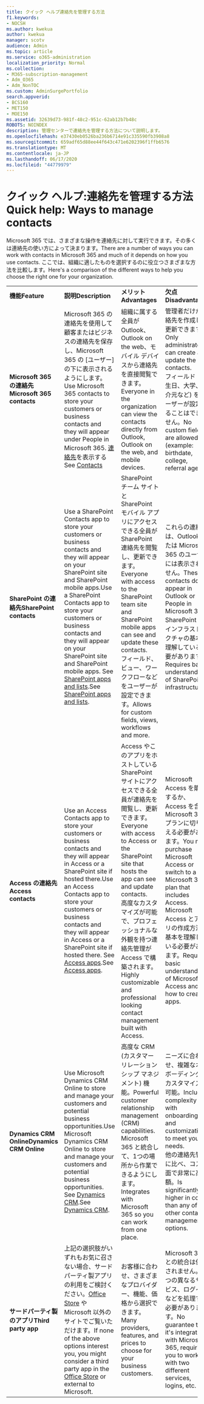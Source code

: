 ```yaml
---
title: クイック ヘルプ連絡先を管理する方法
f1.keywords:
- NOCSH
ms.author: kwekua
author: kwekua
manager: scotv
audience: Admin
ms.topic: article
ms.service: o365-administration
localization_priority: Normal
ms.collection:
- M365-subscription-management
- Adm_O365
- Adm_NonTOC
ms.custom: AdminSurgePortfolio
search.appverid:
- BCS160
- MET150
- MOE150
ms.assetid: 32639d73-981f-48c2-951c-62ab12b7b48c
ROBOTS: NOINDEX
description: 管理センターで連絡先を管理する方法について説明します。
ms.openlocfilehash: e37430eb0526ba236b6714e91c335590fb3908a8
ms.sourcegitcommit: 659adf65d88ee44f643c471e6202396f1ffb6576
ms.translationtype: MT
ms.contentlocale: ja-JP
ms.lasthandoff: 06/17/2020
ms.locfileid: "44779979"
---
```

# <a name="quick-help-ways-to-manage-contacts"></a><span data-ttu-id="a4182-103">クイック ヘルプ:連絡先を管理する方法</span><span class="sxs-lookup"><span data-stu-id="a4182-103">Quick help: Ways to manage contacts</span></span>

<span data-ttu-id="a4182-104">Microsoft 365 では、さまざまな操作を連絡先に対して実行できます。その多くは連絡先の使い方によって決まります。</span><span class="sxs-lookup"><span data-stu-id="a4182-104">There are a number of ways you can work with contacts in Microsoft 365 and much of it depends on how you use contacts.</span></span> <span data-ttu-id="a4182-105">ここでは、組織に適したものを選択するのに役立つさまざまな方法を比較します。</span><span class="sxs-lookup"><span data-stu-id="a4182-105">Here's a comparison of the different ways to help you choose the right one for your organization.</span></span>
  
|||||
|:-----|:-----|:-----|:-----|
|<span data-ttu-id="a4182-106">**機能**</span><span class="sxs-lookup"><span data-stu-id="a4182-106">**Feature**</span></span> <br/> |<span data-ttu-id="a4182-107">**説明**</span><span class="sxs-lookup"><span data-stu-id="a4182-107">**Description**</span></span> <br/> |<span data-ttu-id="a4182-108">**メリット**</span><span class="sxs-lookup"><span data-stu-id="a4182-108">**Advantages**</span></span> <br/> |<span data-ttu-id="a4182-109">**欠点**</span><span class="sxs-lookup"><span data-stu-id="a4182-109">**Disadvantages**</span></span> <br/> |
|<span data-ttu-id="a4182-110">**Microsoft 365 の連絡先**</span><span class="sxs-lookup"><span data-stu-id="a4182-110">**Microsoft 365 contacts**</span></span> <br/> |<span data-ttu-id="a4182-111">Microsoft 365 の連絡先を使用して顧客またはビジネスの連絡先を保存し、Microsoft 365 の [ユーザー] の下に表示されるようにします。</span><span class="sxs-lookup"><span data-stu-id="a4182-111">Use Microsoft 365 contacts to store your customers or business contacts and they will appear under People in Microsoft 365.</span></span> <span data-ttu-id="a4182-112">[連絡先](contacts.md)を表示する</span><span class="sxs-lookup"><span data-stu-id="a4182-112">See [Contacts](contacts.md)</span></span> <br/> |<span data-ttu-id="a4182-113">組織に属する全員が Outlook、Outlook on the web、モバイル デバイスから連絡先を直接閲覧できます。</span><span class="sxs-lookup"><span data-stu-id="a4182-113">Everyone in the organization can view the contacts directly from Outlook, Outlook on the web, and mobile devices.</span></span>  <br/> |<span data-ttu-id="a4182-114">管理者だけが連絡先を作成し、更新できます。</span><span class="sxs-lookup"><span data-stu-id="a4182-114">Only administrators can create and update the contacts.</span></span>  <br/> <span data-ttu-id="a4182-115">フィールド (誕生日、大学、紹介元など) をユーザーが設定することはできません。</span><span class="sxs-lookup"><span data-stu-id="a4182-115">No custom fields are allowed (example: birthdate, college, referral agent).</span></span>  <br/> |
|<span data-ttu-id="a4182-116">**SharePoint の連絡先**</span><span class="sxs-lookup"><span data-stu-id="a4182-116">**SharePoint contacts**</span></span> <br/> |<span data-ttu-id="a4182-117">Use a SharePoint Contacts app to store your customers or business contacts and they will appear on your SharePoint site and SharePoint mobile apps.</span><span class="sxs-lookup"><span data-stu-id="a4182-117">Use a SharePoint Contacts app to store your customers or business contacts and they will appear on your SharePoint site and SharePoint mobile apps.</span></span> <span data-ttu-id="a4182-118">See [SharePoint apps and lists](https://support.microsoft.com/office/0a1c3ace-def0-44af-b225-cfa8d92c52d7).</span><span class="sxs-lookup"><span data-stu-id="a4182-118">See [SharePoint apps and lists](https://support.microsoft.com/office/0a1c3ace-def0-44af-b225-cfa8d92c52d7).</span></span>  <br/> |<span data-ttu-id="a4182-119">SharePoint チーム サイトと SharePoint モバイル アプリにアクセスできる全員が SharePoint 連絡先を閲覧し、更新できます。</span><span class="sxs-lookup"><span data-stu-id="a4182-119">Everyone with access to the SharePoint team site and SharePoint mobile apps can see and update these contacts.</span></span>  <br/> <span data-ttu-id="a4182-120">フィールド、ビュー、ワークフローなどをユーザーが設定できます。</span><span class="sxs-lookup"><span data-stu-id="a4182-120">Allows for custom fields, views, workflows and more.</span></span>  <br/> |<span data-ttu-id="a4182-121">これらの連絡先は、Outlook または Microsoft 365 のユーザーには表示されません。</span><span class="sxs-lookup"><span data-stu-id="a4182-121">These contacts don't appear in Outlook or People in Microsoft 365.</span></span>  <br/> <span data-ttu-id="a4182-122">SharePoint のインフラストラクチャの基本を理解している必要があります。</span><span class="sxs-lookup"><span data-stu-id="a4182-122">Requires basic understanding of SharePoint infrastructure.</span></span>  <br/> |
|<span data-ttu-id="a4182-123">**Access の連絡先**</span><span class="sxs-lookup"><span data-stu-id="a4182-123">**Access contacts**</span></span> <br/> |<span data-ttu-id="a4182-124">Use an Access Contacts app to store your customers or business contacts and they will appear in Access or a SharePoint site if hosted there.</span><span class="sxs-lookup"><span data-stu-id="a4182-124">Use an Access Contacts app to store your customers or business contacts and they will appear in Access or a SharePoint site if hosted there.</span></span> <span data-ttu-id="a4182-125">See [Access apps](https://support.microsoft.com/office/25f3ab3e-510d-44b0-accf-b976c0813e71).</span><span class="sxs-lookup"><span data-stu-id="a4182-125">See [Access apps](https://support.microsoft.com/office/25f3ab3e-510d-44b0-accf-b976c0813e71).</span></span>  <br/> |<span data-ttu-id="a4182-126">Access やこのアプリをホストしている SharePoint サイトにアクセスできる全員が連絡先を閲覧し、更新できます。</span><span class="sxs-lookup"><span data-stu-id="a4182-126">Everyone with access to Access or the SharePoint site that hosts the app can see and update contacts.</span></span>  <br/> <span data-ttu-id="a4182-127">高度なカスタマイズが可能で、プロフェッショナルな外観を持つ連絡先管理が Access で構築されます。</span><span class="sxs-lookup"><span data-stu-id="a4182-127">Highly customizable and professional looking contact management built with Access.</span></span>  <br/> |<span data-ttu-id="a4182-128">Microsoft Access を購入するか、Access を含む Microsoft 365 プランに切り替える必要があります。</span><span class="sxs-lookup"><span data-stu-id="a4182-128">You must purchase Microsoft Access or switch to a Microsoft 365 plan that includes Access.</span></span>  <br/> <span data-ttu-id="a4182-129">Microsoft Access とアプリの作成方法の基本を理解している必要があります。</span><span class="sxs-lookup"><span data-stu-id="a4182-129">Requires basic understanding of Microsoft Access and how to create apps.</span></span>  <br/> |
|<span data-ttu-id="a4182-130">**Dynamics CRM Online**</span><span class="sxs-lookup"><span data-stu-id="a4182-130">**Dynamics CRM Online**</span></span> <br/> |<span data-ttu-id="a4182-131">Use Microsoft Dynamics CRM Online to store and manage your customers and potential business opportunities.</span><span class="sxs-lookup"><span data-stu-id="a4182-131">Use Microsoft Dynamics CRM Online to store and manage your customers and potential business opportunities.</span></span> <span data-ttu-id="a4182-132">See [Dynamics CRM](https://dynamics.microsoft.com).</span><span class="sxs-lookup"><span data-stu-id="a4182-132">See [Dynamics CRM](https://dynamics.microsoft.com).</span></span>  <br/> |<span data-ttu-id="a4182-133">高度な CRM (カスタマー リレーションシップ マネジメント) 機能。</span><span class="sxs-lookup"><span data-stu-id="a4182-133">Powerful customer relationship management (CRM) capabilities.</span></span>  <br/> <span data-ttu-id="a4182-134">Microsoft 365 と統合して、1つの場所から作業できるようにします。</span><span class="sxs-lookup"><span data-stu-id="a4182-134">Integrates with Microsoft 365 so you can work from one place.</span></span>  <br/> |<span data-ttu-id="a4182-135">ニーズに合わせ、複雑なオンボーディングやカスタマイズが可能。</span><span class="sxs-lookup"><span data-stu-id="a4182-135">Includes complexity with onboarding and customization to meet your needs.</span></span>  <br/> <span data-ttu-id="a4182-136">他の連絡先管理に比べ、コスト面で非常に高額。</span><span class="sxs-lookup"><span data-stu-id="a4182-136">Is significantly higher in cost than any of the other contact management options.</span></span>  <br/> |
|<span data-ttu-id="a4182-137">**サードパーティ製のアプリ**</span><span class="sxs-lookup"><span data-stu-id="a4182-137">**Third party app**</span></span> <br/> |<span data-ttu-id="a4182-138">上記の選択肢がいずれもお気に召さない場合、サードパーティ製アプリの利用をご検討ください。[Office Store](https://store.office.com) や Microsoft 以外のサイトでご覧いただけます。</span><span class="sxs-lookup"><span data-stu-id="a4182-138">If none of the above options interest you, you might consider a third party app in the [Office Store](https://store.office.com) or external to Microsoft.</span></span>  <br/> |<span data-ttu-id="a4182-139">お客様に合わせ、さまざまなプロバイダー、機能、価格から選択できます。</span><span class="sxs-lookup"><span data-stu-id="a4182-139">Many providers, features, and prices to choose for your business customers.</span></span>  <br/> |<span data-ttu-id="a4182-140">Microsoft 365 との統合は保証されません。2つの異なるサービス、ログインなどを処理する必要があります。</span><span class="sxs-lookup"><span data-stu-id="a4182-140">No guarantee that it's integrated with Microsoft 365, requiring you to work with two different services, logins, etc.</span></span>  <br/> |
   

